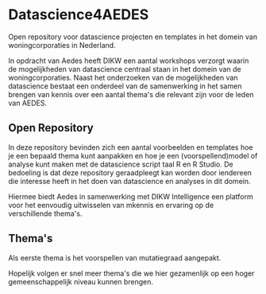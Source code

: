 # Datascience4AEDES
Open repository voor datascience projecten en templates in het domein van woningcorporaties in Nederland.

In opdracht van Aedes heeft DIKW een aantal workshops verzorgt waarin de mogelijkheden van datascience centraal staan in het domein van de woningcorporaties. Naast het onderzoeken van de mogelijkheden van datascience bestaat een onderdeel van de samenwerking in het samen brengen van kennis over een aantal thema's die relevant zijn voor de leden van AEDES.

## Open Repository
In deze repository bevinden zich een aantal voorbeelden en templates hoe je een bepaald thema kunt aanpakken en hoe je een (voorspellend)model of analyse kunt maken met de datascience script taal R en R Studio. De bedoeling is dat deze repository geraadpleegt kan worden door iendereen die interesse heeft in het doen van datascience en analyses in dit domein. 

Hiermee biedt Aedes in samenwerking met DIKW Intelligence een platform voor het eenvoudig uitwisselen van mkennis en ervaring op de verschillende thema's.

## Thema's
Als eerste thema is het voorspellen van mutatiegraad aangepakt. 

Hopelijk volgen er snel meer thema's die we hier gezamenlijk op een hoger gemeenschappelijk niveau kunnen brengen.
